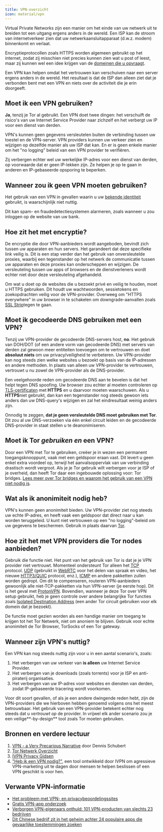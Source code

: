 ```yaml
---
title: VPN-overzicht
icon: material/vpn
---
```


Virtual Private Networks zijn een manier om het einde van uw netwerk uit te breiden tot een uitgang ergens anders in de wereld. Een ISP kan de stroom van internetverkeer zien dat uw netwerkaansluitapparaat (d.w.z. modem) binnenkomt en verlaat.

Encryptieprotocollen zoals HTTPS worden algemeen gebruikt op het internet, zodat zij misschien niet precies kunnen zien wat u post of leest, maar zij kunnen wel een idee krijgen van de [domeinen die u opvraagt](dns-overview.md#why-shouldnt-i-use-encrypted-dns).

Een VPN kan helpen omdat het vertrouwen kan verschuiven naar een server ergens anders in de wereld. Het resultaat is dat de ISP dan alleen ziet dat je verbonden bent met een VPN en niets over de activiteit die je erin doorgeeft.

## Moet ik een VPN gebruiken?

**Ja**, tenzij je Tor al gebruikt. Een VPN doet twee dingen: het verschuift de risico's van uw Internet Service Provider naar zichzelf en het verbergt uw IP voor een dienst van derden.

VPN's kunnen geen gegevens versleutelen buiten de verbinding tussen uw toestel en de VPN-server. VPN providers kunnen uw verkeer zien en wijzigen op dezelfde manier als uw ISP dat kan. En er is geen enkele manier om het "no logging" beleid van een VPN provider te verifiëren.

Zij verbergen echter wel uw werkelijke IP-adres voor een dienst van derden, op voorwaarde dat er geen IP-lekken zijn. Ze helpen je op te gaan in anderen en IP-gebaseerde opsporing te beperken.

## Wanneer zou ik geen VPN moeten gebruiken?

Het gebruik van een VPN in gevallen waarin u uw [bekende identiteit](../basics/common-threats.en.md#common-misconceptions) gebruikt, is waarschijnlijk niet nuttig.

Dit kan spam- en fraudedetectiesystemen alarmeren, zoals wanneer u zou inloggen op de website van uw bank.

## Hoe zit het met encryptie?

De encryptie die door VPN-aanbieders wordt aangeboden, bevindt zich tussen uw apparaten en hun servers. Het garandeert dat deze specifieke link veilig is. Dit is een stap verder dan het gebruik van onversleutelde proxies, waarbij een tegenstander op het netwerk de communicatie tussen uw apparaten en deze proxies kan onderscheppen en wijzigen. De versleuteling tussen uw apps of browsers en de dienstverleners wordt echter niet door deze versleuteling afgehandeld.

Om wat u doet op de websites die u bezoekt privé en veilig te houden, moet u HTTPS gebruiken. Dit houdt uw wachtwoorden, sessietokens en zoekopdrachten veilig voor de VPN-provider. Overweeg om "HTTPS everywhere" in uw browser in te schakelen om downgrade-aanvallen zoals [SSL Strip](https://www.blackhat.com/presentations/bh-dc-09/Marlinspike/BlackHat-DC-09-Marlinspike-Defeating-SSL.pdf)tegen te gaan.

## Moet ik gecodeerde DNS gebruiken met een VPN?

Tenzij uw VPN-provider de gecodeerde DNS-servers host, **no**. Het gebruik van DOH/DOT (of een andere vorm van gecodeerde DNS) met servers van derden zal gewoon meer entiteiten toevoegen om te vertrouwen en doet **absoluut niets** om uw privacy/veiligheid te verbeteren. Uw VPN-provider kan nog steeds zien welke websites u bezoekt op basis van de IP-adressen en andere methoden. In plaats van alleen uw VPN-provider te vertrouwen, vertrouwt u nu zowel de VPN-provider als de DNS-provider.

Een veelgehoorde reden om gecodeerde DNS aan te bevelen is dat het helpt tegen DNS spoofing. Uw browser zou echter al moeten controleren op [TLS-certificaten](https://en.wikipedia.org/wiki/Transport_Layer_Security#Digital_certificates) met **HTTPS** en u daarvoor moeten waarschuwen. Als u **HTTPS**niet gebruikt, dan kan een tegenstander nog steeds gewoon iets anders dan uw DNS-query's wijzigen en zal het eindresultaat weinig anders zijn.

Onnodig te zeggen, **dat je geen versleutelde DNS moet gebruiken met Tor**. Dit zou al uw DNS-verzoeken via één enkel circuit leiden en de gecodeerde DNS-provider in staat stellen u te deanonimiseren.

## Moet ik Tor *gebruiken en* een VPN?

Door een VPN met Tor te gebruiken, creëer je in wezen een permanent toegangsknooppunt, vaak met een geldspoor eraan vast. Dit levert u geen enkel extra voordeel op, terwijl het aanvalsoppervlak van uw verbinding drastisch wordt vergroot. Als je je Tor gebruik wilt verbergen voor je ISP of je overheid, dan heeft Tor daar een ingebouwde oplossing voor: Tor bridges. [Lees meer over Tor bridges en waarom het gebruik van een VPN niet nodig is](tor-overview.md).

## Wat als ik anonimiteit nodig heb?

VPN's kunnen geen anonimiteit bieden. Uw VPN-provider ziet nog steeds uw echte IP-adres, en heeft vaak een geldspoor dat direct naar u kan worden teruggeleid. U kunt niet vertrouwen op een "no logging"-beleid om uw gegevens te beschermen. Gebruik in plaats daarvan [Tor](https://www.torproject.org/).

## Hoe zit het met VPN providers die Tor nodes aanbieden?

Gebruik die functie niet. Het punt van het gebruik van Tor is dat je je VPN provider niet vertrouwt. Momenteel ondersteunt Tor alleen het [TCP](https://en.wikipedia.org/wiki/Transmission_Control_Protocol) protocol. [UDP](https://en.wikipedia.org/wiki/User_Datagram_Protocol) (gebruikt in [WebRTC](https://en.wikipedia.org/wiki/WebRTC) voor het delen van spraak en video, het nieuwe [HTTP3/QUIC](https://en.wikipedia.org/wiki/HTTP/3) protocol, enz.), [ICMP](https://en.wikipedia.org/wiki/Internet_Control_Message_Protocol) en andere pakketten zullen worden gedropt. Om dit te compenseren, routeren VPN-aanbieders gewoonlijk alle niet-TCP-pakketten via hun VPN-server (je eerste hop). Dit is het geval met [ProtonVPN](https://protonvpn.com/support/tor-vpn/). Bovendien, wanneer je deze Tor over VPN setup gebruikt, heb je geen controle over andere belangrijke Tor functies zoals [Isolated Destination Address](https://www.whonix.org/wiki/Stream_Isolation) (een ander Tor circuit gebruiken voor elk domein dat je bezoekt).

De functie moet gezien worden als een handige manier om toegang te krijgen tot het Tor Netwerk, niet om anoniem te blijven. Gebruik voor echte anonimiteit de Tor Browser, TorSocks of een Tor gateway.

## Wanneer zijn VPN's nuttig?

Een VPN kan nog steeds nuttig zijn voor u in een aantal scenario's, zoals:

1. Het verbergen van uw verkeer van **is alleen** uw Internet Service Provider.
1. Het verbergen van je downloads (zoals torrents) voor je ISP en anti-piraterij organisaties.
1. Het verbergen van uw IP-adres voor websites en diensten van derden, zodat IP-gebaseerde tracering wordt voorkomen.

Voor dit soort gevallen, of als je een andere dwingende reden hebt, zijn de VPN-providers die we hierboven hebben genoemd volgens ons het meest betrouwbaar. Het gebruik van een VPN-provider betekent echter nog steeds dat u *vertrouwt op* de provider. In vrijwel elk ander scenario zou je een veilige**-by-design** tool zoals Tor moeten gebruiken.

## Bronnen en verdere lectuur

1. [VPN - a Very Precarious Narrative](https://schub.io/blog/2019/04/08/very-precarious-narrative.html) door Dennis Schubert
1. [Tor Netwerk Overzicht](../advanced/tor-overview.md)
1. [IVPN Privacy Gidsen](https://www.ivpn.net/privacy-guides)
1. ["Heb ik een VPN nodig?"](https://www.doineedavpn.com), een tool ontwikkeld door IVPN om agressieve VPN-marketing uit te dagen door mensen te helpen beslissen of een VPN geschikt is voor hen.

## Verwante VPN-informatie

- [Het probleem met VPN- en privacybeoordelingssites](https://blog.privacyguides.org/2019/11/20/the-trouble-with-vpn-and-privacy-review-sites/)
- [Gratis VPN-app onderzoek](https://www.top10vpn.com/free-vpn-app-investigation/)
- [Verborgen VPN-eigenaars onthuld: 101 VPN-producten van slechts 23 bedrijven](https://vpnpro.com/blog/hidden-vpn-owners-unveiled-97-vpns-23-companies/)
- [Dit Chinese bedrijf zit in het geheim achter 24 populaire apps die gevaarlijke toestemmingen zoeken](https://vpnpro.com/blog/chinese-company-secretly-behind-popular-apps-seeking-dangerous-permissions/)
